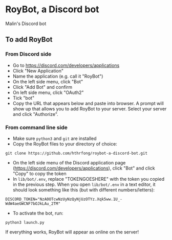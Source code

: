 # RoyBot, a Discord bot
Malin's Discord bot

## To add RoyBot

### From Discord side
- Go to https://discord.com/developers/applications
- Click "New Application"
- Name the application (e.g. call it "RoyBot")
- On the left side menu, click "Bot"
- Click "Add Bot" and confirm
- On left side menu, click "OAuth2"
- Tick "bot"
- Copy the URL that appears below and paste into browser. A prompt will show up that allows you to add  RoyBot to your server. Select your server and click "Authorize".

### From command line side
- Make sure `python3` and `git` are installed
- Copy the RoyBot files to your directory of choice: 
```
git clone https://github.com/hthrfong/roybot-a-discord-bot.git
```
- On the left side menu of the Discord application page (https://discord.com/developers/applications), click "Bot" and click "Copy" to copy the token
- In `lib/bot/.env`, replace "TOKENGOESHERE" with the token you copied in the previous step. When you open `lib/bot/.env` in a text editor, it should look something like this (but with different numbers/letters):
```
DISCORD_TOKEN="NzA0OTcwNzUyNzQyNjUzOTYz.Xqk5ww.1U_-WdW4aeGWCNF7bOJkLAu_2TM"
```
- To activate the bot, run:
```
python3 launch.py
```
If everything works, RoyBot will appear as online on the server!
